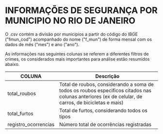 # INFORMAÇÕES DE SEGURANÇA POR MUNICIPIO NO RIO DE JANEIRO
O .csv contém a divisão por municipios a partir do código do IBGE ("fmun_cod") acompanhado do nome ("f_mun") de forma mensal com os dados de mês ("mes") e ano ("ano").

As informações nas seguintes colunas se referem a diferentes filtros de crimes, os considerados mais importantes para análise estão resumidos abaixo.

| COLUNA | Descrição |
| --- | --- | 
| total_roubos | Total de roubos, considerando a soma de todos os roubos especificos citados nas colunas anteriores (ex de celular, de carros, de bicicletas e mais) | 
| total_furtos | Total de furtos, considerando todos os tipos |
| registro_ocorrencias | Número total de ocorrências registradas |
